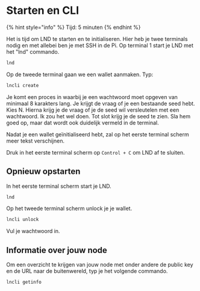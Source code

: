 # Starten en CLI

{% hint style="info" %}
Tijd: 5 minuten
{% endhint %}

Het is tijd om LND te starten en te initialiseren. Hier heb je twee terminals nodig en met allebei ben je met SSH in de Pi. Op terminal 1 start je LND met het "lnd" commando.

```bash
lnd
```

Op de tweede terminal gaan we een wallet aanmaken. Typ:

```bash
lncli create
```

Je komt een proces in waarbij je een wachtwoord moet opgeven van minimaal 8 karakters lang. Je krijgt de vraag of je een bestaande seed hebt. Kies N. Hierna krijg je de vraag of je de seed wil versleutelen met een wachtwoord. Ik zou het wel doen. Tot slot krijg je de seed te zien. Sla hem goed op, maar dat wordt ook duidelijk vermeld in de terminal.

Nadat je een wallet geïnitialiseerd hebt, zal op het eerste terminal scherm meer tekst verschijnen.

Druk in het eerste terminal scherm op `Control + C` om LND af te sluiten.

## Opnieuw opstarten

In het eerste terminal scherm start je LND.

```bash
lnd
```

Op het tweede terminal scherm unlock je je wallet.

```bash
lncli unlock
```

Vul je wachtwoord in.

## Informatie over jouw node

Om een overzicht te krijgen van jouw node met onder andere de public key en de URL naar de buitenwereld, typ je het volgende commando.

```bash
lncli getinfo
```

